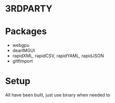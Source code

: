 # 3RDPARTY

# Packages

- webgpu
- dearIMGUI
- rapidXML, rapidCSV, rapidYAML, rapidJSON
- gltfImport

# Setup

All have been built, just use binary when needed to





